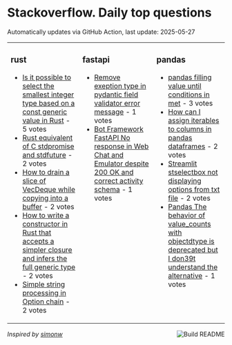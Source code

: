 # Stackoverflow. Daily top questions 

Automatically updates via GitHub Action, last update: <!-- date starts -->2025-05-27<!-- date ends -->


<table><tr><td valign="top" width="33%">

### rust
<!-- rust starts -->
* [Is it possible to select the smallest integer type based on a const generic value in Rust](https://stackoverflow.com/questions/79638869/is-it-possible-to-select-the-smallest-integer-type-based-on-a-const-generic-valu) - 5 votes
* [Rust equivalent of C stdpromise and stdfuture](https://stackoverflow.com/questions/79638924/rust-equivalent-of-c-stdpromise-and-stdfuture) - 2 votes
* [How to drain a slice of VecDeque while copying into a buffer](https://stackoverflow.com/questions/79638356/how-to-drain-a-slice-of-vecdeque-while-copying-into-a-buffer) - 2 votes
* [How to write a constructor in Rust that accepts a simpler closure and infers the full generic type](https://stackoverflow.com/questions/79638688/how-to-write-a-constructor-in-rust-that-accepts-a-simpler-closure-and-infers-the) - 2 votes
* [Simple string processing in Option chain](https://stackoverflow.com/questions/79639430/simple-string-processing-in-option-chain) - 2 votes
<!-- rust ends -->
</td><td valign="top" width="34%">


### fastapi
<!-- fastapi starts -->
* [Remove exeption type in pydantic field validator error message](https://stackoverflow.com/questions/79641101/remove-exeption-type-in-pydantic-field-validator-error-message) - 1 votes
* [Bot Framework FastAPI No response in Web Chat and Emulator despite 200 OK and correct activity schema](https://stackoverflow.com/questions/79640581/bot-framework-fastapi-no-response-in-web-chat-and-emulator-despite-200-ok-an) - 1 votes
<!-- fastapi ends -->
</td><td valign="top" width="34%">


### pandas
<!-- pandas starts -->
* [pandas filling value until conditions in met](https://stackoverflow.com/questions/79639319/pandas-filling-value-until-conditions-in-met) - 3 votes
* [How can I assign iterables to columns in pandas dataframes](https://stackoverflow.com/questions/79639750/how-can-i-assign-iterables-to-columns-in-pandas-dataframes) - 2 votes
* [Streamlit stselectbox not displaying options from txt file](https://stackoverflow.com/questions/79638394/streamlit-st-selectbox-not-displaying-options-from-txt-file) - 2 votes
* [Pandas The behavior of value_counts with objectdtype is deprecated  but I don39t understand the alternative](https://stackoverflow.com/questions/79639607/pandas-the-behavior-of-value-counts-with-object-dtype-is-deprecated-but-i-don) - 1 votes
<!-- pandas ends -->
</td></tr></table>

<a href="https://github.com/hp0404/hp0404/actions"><img src="https://github.com/hp0404/hp0404/workflows/Build%20README/badge.svg" align="right" alt="Build README"></a> <p>*Inspired by  [simonw](https://github.com/simonw/simonw)*</p>

